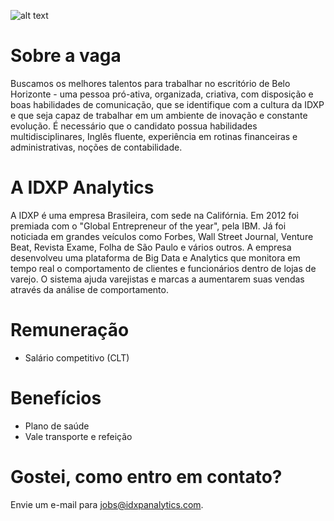 ![alt text](http://www.idxpanalytics.com/img/logo.png "IDXP Analytics")

# Sobre a vaga
Buscamos os melhores talentos para trabalhar no escritório de Belo Horizonte - uma pessoa pró-ativa, organizada, criativa, com disposição e boas habilidades de comunicação, que se identifique com a cultura da IDXP e que seja capaz de trabalhar em um ambiente de inovação e constante evolução. É necessário que o candidato possua habilidades multidisciplinares, Inglês fluente, experiência em rotinas financeiras e administrativas, noções de contabilidade.

# A IDXP Analytics
A IDXP é uma empresa Brasileira, com sede na Califórnia. Em 2012 foi premiada com o "Global Entrepreneur of the year", pela IBM. Já foi noticiada em grandes veículos como Forbes, Wall Street Journal, Venture Beat, Revista Exame, Folha de São Paulo e vários outros. A empresa desenvolveu uma plataforma de Big Data e Analytics que monitora em tempo real o comportamento de clientes e funcionários dentro de lojas de varejo. O sistema ajuda varejistas e marcas a aumentarem suas vendas através da análise de comportamento. 

# Remuneração
- Salário competitivo (CLT)

# Benefícios
- Plano de saúde
- Vale transporte e refeição

# Gostei, como entro em contato?
Envie um e-mail para jobs@idxpanalytics.com.
